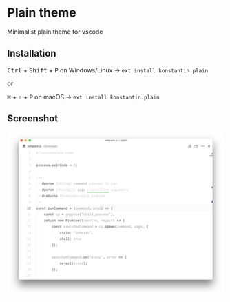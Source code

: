 # Plain theme

Minimalist plain theme for vscode

## Installation

<kbd>Ctrl</kbd> + <kbd>Shift</kbd> + <kbd>P</kbd> on Windows/Linux → `ext install konstantin.plain`

or

<kbd>⌘</kbd> + <kbd>⇧</kbd> + <kbd>P</kbd> on macOS → `ext install konstantin.plain`

## Screenshot

![screenshot](https://github.com/gko/plain/raw/master/screenshot.png)
